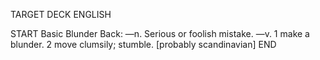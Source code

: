 TARGET DECK
ENGLISH

START
Basic
Blunder
Back: —n. Serious or foolish mistake. —v. 1 make a blunder. 2 move clumsily; stumble. [probably scandinavian]
END
